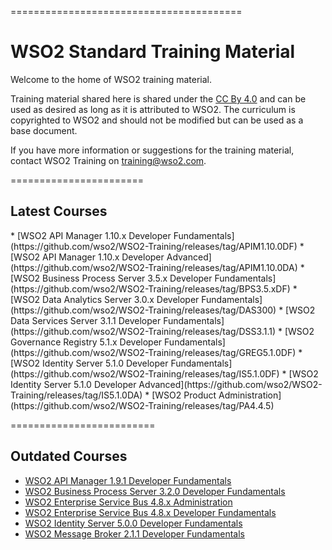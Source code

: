

========================================
<h1>WSO2 Standard Training Material</h1>

Welcome to the home of WSO2 training material.

Training material shared here is shared under the [CC By 4.0](https://creativecommons.org/licenses/by/4.0/) and can be used as desired as long as it is attributed to WSO2.  The curriculum is copyrighted to WSO2 and should not be modified but can be used as a base document.

If you have more information or suggestions for the training material, contact WSO2 Training on training@wso2.com.

=======================
<h2>Latest Courses</h2>
* [WSO2 API Manager 1.10.x Developer Fundamentals](https://github.com/wso2/WSO2-Training/releases/tag/APIM1.10.0DF)
* [WSO2 API Manager 1.10.x Developer Advanced](https://github.com/wso2/WSO2-Training/releases/tag/APIM1.10.0DA)
* [WSO2 Business Process Server 3.5.x Developer Fundamentals](https://github.com/wso2/WSO2-Training/releases/tag/BPS3.5.xDF)
* [WSO2 Data Analytics Server 3.0.x Developer Fundamentals](https://github.com/wso2/WSO2-Training/releases/tag/DAS300)
* [WSO2 Data Services Server 3.1.1 Developer Fundamentals](https://github.com/wso2/WSO2-Training/releases/tag/DSS3.1.1)
* [WSO2 Governance Registry 5.1.x Developer Fundamentals](https://github.com/wso2/WSO2-Training/releases/tag/GREG5.1.0DF)
* [WSO2 Identity Server 5.1.0 Developer Fundamentals](https://github.com/wso2/WSO2-Training/releases/tag/IS5.1.0DF)
* [WSO2 Identity Server 5.1.0 Developer Advanced](https://github.com/wso2/WSO2-Training/releases/tag/IS5.1.0DA)
* [WSO2 Product Administration](https://github.com/wso2/WSO2-Training/releases/tag/PA4.4.5)

=========================
<h2>Outdated Courses</h2>

* [WSO2 API Manager 1.9.1 Developer Fundamentals](https://github.com/wso2/WSO2-Training/releases/tag/APIM1.9.1DF)
* [WSO2 Business Process Server 3.2.0 Developer Fundamentals](https://github.com/wso2/WSO2-Training/releases/tag/BPS3.2.0)
* [WSO2 Enterprise Service Bus 4.8.x Administration](https://github.com/wso2/WSO2-Training/releases/tag/ESB4.8.xA)
* [WSO2 Enterprise Service Bus 4.8.x Developer Fundamentals](https://github.com/wso2/WSO2-Training/releases/tag/ESB4.8.xDF)
* [WSO2 Identity Server 5.0.0 Developer Fundamentals](https://github.com/wso2/WSO2-Training/releases/tag/IS5.0.0DF)
* [WSO2 Message Broker 2.1.1 Developer Fundamentals](https://github.com/wso2/WSO2-Training/releases/tag/MB2.1.1)


